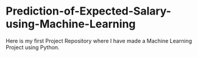 # Prediction-of-Expected-Salary-using-Machine-Learning
Here is my first Project Repository where I have made a Machine Learning Project using Python.
